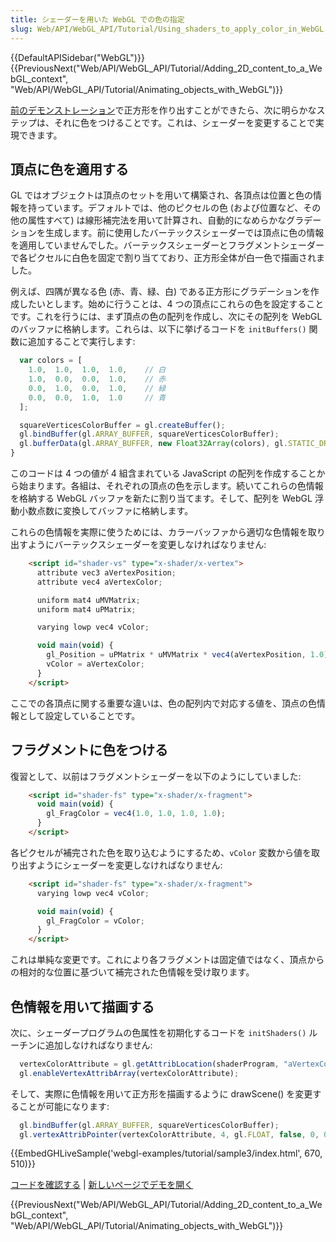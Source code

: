 ```yaml
---
title: シェーダーを用いた WebGL での色の指定
slug: Web/API/WebGL_API/Tutorial/Using_shaders_to_apply_color_in_WebGL
---
```


{{DefaultAPISidebar("WebGL")}} {{PreviousNext("Web/API/WebGL_API/Tutorial/Adding_2D_content_to_a_WebGL_context", "Web/API/WebGL_API/Tutorial/Animating_objects_with_WebGL")}}

[前のデモンストレーション](/ja/docs/Web/API/WebGL_API/Tutorial/Adding_2D_content_to_a_WebGL_context)で正方形を作り出すことができたら、次に明らかなステップは、それに色をつけることです。これは、シェーダーを変更することで実現できます。

## 頂点に色を適用する

GL ではオブジェクトは頂点のセットを用いて構築され、各頂点は位置と色の情報を持っています。デフォルトでは、他のピクセルの色 (および位置など、その他の属性すべて) は線形補完法を用いて計算され、自動的になめらかなグラデーションを生成します。前に使用したバーテックスシェーダーでは頂点に色の情報を適用していませんでした。バーテックスシェーダーとフラグメントシェーダーで各ピクセルに白色を固定で割り当てており、正方形全体が白一色で描画されました。

例えば、四隅が異なる色 (赤、青、緑、白) である正方形にグラデーションを作成したいとします。始めに行うことは、4 つの頂点にこれらの色を設定することです。これを行うには、まず頂点の色の配列を作成し、次にその配列を WebGL のバッファに格納します。これらは、以下に挙げるコードを `initBuffers()` 関数に追加することで実行します:

```js
  var colors = [
    1.0,  1.0,  1.0,  1.0,    // 白
    1.0,  0.0,  0.0,  1.0,    // 赤
    0.0,  1.0,  0.0,  1.0,    // 緑
    0.0,  0.0,  1.0,  1.0     // 青
  ];

  squareVerticesColorBuffer = gl.createBuffer();
  gl.bindBuffer(gl.ARRAY_BUFFER, squareVerticesColorBuffer);
  gl.bufferData(gl.ARRAY_BUFFER, new Float32Array(colors), gl.STATIC_DRAW);
}
```

このコードは 4 つの値が 4 組含まれている JavaScript の配列を作成することから始まります。各組は、それぞれの頂点の色を示します。続いてこれらの色情報を格納する WebGL バッファを新たに割り当てます。そして、配列を WebGL 浮動小数点数に変換してバッファに格納します。

これらの色情報を実際に使うためには、カラーバッファから適切な色情報を取り出すようにバーテックスシェーダーを変更しなければなりません:

```html
    <script id="shader-vs" type="x-shader/x-vertex">
      attribute vec3 aVertexPosition;
      attribute vec4 aVertexColor;

      uniform mat4 uMVMatrix;
      uniform mat4 uPMatrix;

      varying lowp vec4 vColor;

      void main(void) {
        gl_Position = uPMatrix * uMVMatrix * vec4(aVertexPosition, 1.0);
        vColor = aVertexColor;
      }
    </script>
```

ここでの各頂点に関する重要な違いは、色の配列内で対応する値を、頂点の色情報として設定していることです。

## フラグメントに色をつける

復習として、以前はフラグメントシェーダーを以下のようにしていました:

```html
    <script id="shader-fs" type="x-shader/x-fragment">
      void main(void) {
        gl_FragColor = vec4(1.0, 1.0, 1.0, 1.0);
      }
    </script>
```

各ピクセルが補完された色を取り込むようにするため、`vColor` 変数から値を取り出すようにシェーダーを変更しなければなりません:

```html
    <script id="shader-fs" type="x-shader/x-fragment">
      varying lowp vec4 vColor;

      void main(void) {
        gl_FragColor = vColor;
      }
    </script>
```

これは単純な変更です。これにより各フラグメントは固定値ではなく、頂点からの相対的な位置に基づいて補完された色情報を受け取ります。

## 色情報を用いて描画する

次に、シェーダープログラムの色属性を初期化するコードを `initShaders()` ルーチンに追加しなければなりません:

```js
  vertexColorAttribute = gl.getAttribLocation(shaderProgram, "aVertexColor");
  gl.enableVertexAttribArray(vertexColorAttribute);
```

そして、実際に色情報を用いて正方形を描画するように drawScene() を変更することが可能になります:

```js
  gl.bindBuffer(gl.ARRAY_BUFFER, squareVerticesColorBuffer);
  gl.vertexAttribPointer(vertexColorAttribute, 4, gl.FLOAT, false, 0, 0);
```

{{EmbedGHLiveSample('webgl-examples/tutorial/sample3/index.html', 670, 510)}}

[コードを確認する](https://github.com/mdn/webgl-examples/tree/gh-pages/tutorial/sample3) | [新しいページでデモを開く](http://mdn.github.io/webgl-examples/tutorial/sample3/)

{{PreviousNext("Web/API/WebGL_API/Tutorial/Adding_2D_content_to_a_WebGL_context", "Web/API/WebGL_API/Tutorial/Animating_objects_with_WebGL")}}
